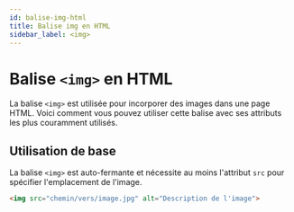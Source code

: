 ```yaml
---
id: balise-img-html
title: Balise img en HTML
sidebar_label: <img>
---
```


# Balise `<img>` en HTML

La balise `<img>` est utilisée pour incorporer des images dans une page HTML. Voici comment vous pouvez utiliser cette balise avec ses attributs les plus couramment utilisés.

## Utilisation de base

La balise `<img>` est auto-fermante et nécessite au moins l'attribut `src` pour spécifier l'emplacement de l'image.

```html
<img src="chemin/vers/image.jpg" alt="Description de l'image">
```

